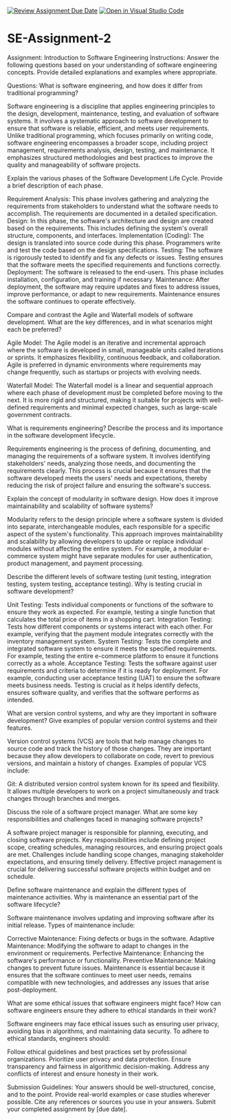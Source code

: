 [![Review Assignment Due Date](https://classroom.github.com/assets/deadline-readme-button-24ddc0f5d75046c5622901739e7c5dd533143b0c8e959d652212380cedb1ea36.svg)](https://classroom.github.com/a/-ucQIGTc)
[![Open in Visual Studio Code](https://classroom.github.com/assets/open-in-vscode-718a45dd9cf7e7f842a935f5ebbe5719a5e09af4491e668f4dbf3b35d5cca122.svg)](https://classroom.github.com/online_ide?assignment_repo_id=15248347&assignment_repo_type=AssignmentRepo)
# SE-Assignment-2
Assignment: Introduction to Software Engineering
Instructions:
Answer the following questions based on your understanding of software engineering concepts. Provide detailed explanations and examples where appropriate.

Questions:
What is software engineering, and how does it differ from traditional programming?

Software engineering is a discipline that applies engineering principles to the design, development, maintenance, testing, and evaluation of software systems. It involves a systematic approach to software development to ensure that software is reliable, efficient, and meets user requirements. Unlike traditional programming, which focuses primarily on writing code, software engineering encompasses a broader scope, including project management, requirements analysis, design, testing, and maintenance. It emphasizes structured methodologies and best practices to improve the quality and manageability of software projects.

Explain the various phases of the Software Development Life Cycle. Provide a brief description of each phase.

Requirement Analysis: This phase involves gathering and analyzing the requirements from stakeholders to understand what the software needs to accomplish. The requirements are documented in a detailed specification.
Design: In this phase, the software's architecture and design are created based on the requirements. This includes defining the system's overall structure, components, and interfaces.
Implementation (Coding): The design is translated into source code during this phase. Programmers write and test the code based on the design specifications.
Testing: The software is rigorously tested to identify and fix any defects or issues. Testing ensures that the software meets the specified requirements and functions correctly.
Deployment: The software is released to the end-users. This phase includes installation, configuration, and training if necessary.
Maintenance: After deployment, the software may require updates and fixes to address issues, improve performance, or adapt to new requirements. Maintenance ensures the software continues to operate effectively.

Compare and contrast the Agile and Waterfall models of software development. What are the key differences, and in what scenarios might each be preferred?

Agile Model: The Agile model is an iterative and incremental approach where the software is developed in small, manageable units called iterations or sprints. It emphasizes flexibility, continuous feedback, and collaboration. Agile is preferred in dynamic environments where requirements may change frequently, such as startups or projects with evolving needs.

Waterfall Model: The Waterfall model is a linear and sequential approach where each phase of development must be completed before moving to the next. It is more rigid and structured, making it suitable for projects with well-defined requirements and minimal expected changes, such as large-scale government contracts.

What is requirements engineering? Describe the process and its importance in the software development lifecycle.

Requirements engineering is the process of defining, documenting, and managing the requirements of a software system. It involves identifying stakeholders' needs, analyzing those needs, and documenting the requirements clearly. This process is crucial because it ensures that the software developed meets the users' needs and expectations, thereby reducing the risk of project failure and ensuring the software's success.


Explain the concept of modularity in software design. How does it improve maintainability and scalability of software systems?

Modularity refers to the design principle where a software system is divided into separate, interchangeable modules, each responsible for a specific aspect of the system's functionality. This approach improves maintainability and scalability by allowing developers to update or replace individual modules without affecting the entire system. For example, a modular e-commerce system might have separate modules for user authentication, product management, and payment processing.


Describe the different levels of software testing (unit testing, integration testing, system testing, acceptance testing). Why is testing crucial in software development?

Unit Testing: Tests individual components or functions of the software to ensure they work as expected. For example, testing a single function that calculates the total price of items in a shopping cart.
Integration Testing: Tests how different components or systems interact with each other. For example, verifying that the payment module integrates correctly with the inventory management system.
System Testing: Tests the complete and integrated software system to ensure it meets the specified requirements. For example, testing the entire e-commerce platform to ensure it functions correctly as a whole.
Acceptance Testing: Tests the software against user requirements and criteria to determine if it is ready for deployment. For example, conducting user acceptance testing (UAT) to ensure the software meets business needs.
Testing is crucial as it helps identify defects, ensures software quality, and verifies that the software performs as intended.


What are version control systems, and why are they important in software development? Give examples of popular version control systems and their features.

Version control systems (VCS) are tools that help manage changes to source code and track the history of those changes. They are important because they allow developers to collaborate on code, revert to previous versions, and maintain a history of changes. Examples of popular VCS include:

Git: A distributed version control system known for its speed and flexibility. It allows multiple developers to work on a project simultaneously and track changes through branches and merges.


Discuss the role of a software project manager. What are some key responsibilities and challenges faced in managing software projects?

A software project manager is responsible for planning, executing, and closing software projects. Key responsibilities include defining project scope, creating schedules, managing resources, and ensuring project goals are met. Challenges include handling scope changes, managing stakeholder expectations, and ensuring timely delivery. Effective project management is crucial for delivering successful software projects within budget and on schedule.


Define software maintenance and explain the different types of maintenance activities. Why is maintenance an essential part of the software lifecycle?

Software maintenance involves updating and improving software after its initial release. Types of maintenance include:

Corrective Maintenance: Fixing defects or bugs in the software.
Adaptive Maintenance: Modifying the software to adapt to changes in the environment or requirements.
Perfective Maintenance: Enhancing the software's performance or functionality.
Preventive Maintenance: Making changes to prevent future issues.
Maintenance is essential because it ensures that the software continues to meet user needs, remains compatible with new technologies, and addresses any issues that arise post-deployment.


What are some ethical issues that software engineers might face? How can software engineers ensure they adhere to ethical standards in their work?

Software engineers may face ethical issues such as ensuring user privacy, avoiding bias in algorithms, and maintaining data security. To adhere to ethical standards, engineers should:

Follow ethical guidelines and best practices set by professional organizations.
Prioritize user privacy and data protection.
Ensure transparency and fairness in algorithmic decision-making.
Address any conflicts of interest and ensure honesty in their work.


Submission Guidelines:
Your answers should be well-structured, concise, and to the point.
Provide real-world examples or case studies wherever possible.
Cite any references or sources you use in your answers.
Submit your completed assignment by [due date].
